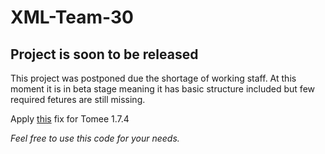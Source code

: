 # XML-Team-30

## Project is soon to be released

This project was postponed due the shortage of working staff. At this moment it is in beta stage meaning it has basic structure included but few required fetures are still missing.

Apply [this](http://tomee.apache.org/tip-jersey-client.html) fix for Tomee 1.7.4

_Feel free to use this code for your needs._

